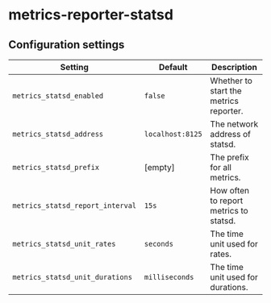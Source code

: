 # metrics-reporter-statsd

## Configuration settings

| Setting                          | Default          | Description                            |
| -------------------------------- | ---------------- | -------------------------------------- |
| `metrics_statsd_enabled`         | `false`          | Whether to start the metrics reporter. |
| `metrics_statsd_address`         | `localhost:8125` | The network address of statsd.         |
| `metrics_statsd_prefix`          | [empty]          | The prefix for all metrics.            |
| `metrics_statsd_report_interval` | `15s`            | How often to report metrics to statsd. |
| `metrics_statsd_unit_rates`      | `seconds`        | The time unit used for rates.          |
| `metrics_statsd_unit_durations`  | `milliseconds`   | The time unit used for durations.      |

